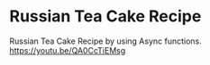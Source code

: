 # Russian Tea Cake Recipe
Russian Tea Cake Recipe by using Async functions.
https://youtu.be/QA0CcTiEMsg

